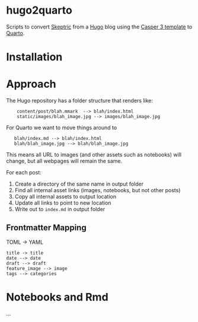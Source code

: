 # hugo2quarto
Scripts to convert [Skeptric](https://github.com/EdwardJRoss/skeptric) from a [Hugo](https://gohugo.io/) blog using the [Casper 3 template](https://github.com/jonathanjanssens/hugo-casper3) to [Quarto](https://quarto.org/).

# Installation

# Approach

The Hugo repository has a folder structure that renders like:

```
    content/post/blah.mmark  --> blah/index.html
    static/images/blah_image.jpg --> images/blah_image.jpg
```

For Quarto we want to move things around to

```
   blah/index.md --> blah/index.html
   blah/blah_image.jpg --> blah/blah_image.jpg
```

This means all URL to images (and other assets such as notebooks) will change, but all webpages will remain the same.

For each post:

1. Create a directory of the same name in output folder
2. Find all internal asset links (images, notebooks, but not other posts)
3. Copy all internal assets to output location
4. Update all links to point to new location
5. Write out to `index.md` in output folder

## Frontmatter Mapping

TOML -> YAML

```
title -> title
date --> date
draft --> draft
feature_image --> image
tags --> categories
```

# Notebooks and Rmd

...